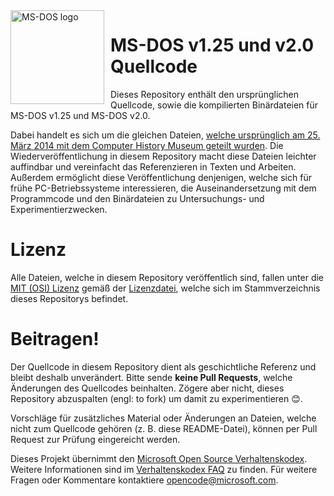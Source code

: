 <img width="150" height="150" align="left" style="float: left; margin: 0 10px 0 0;" alt="MS-DOS logo" src="https://github.com/Microsoft/MS-DOS/blob/master/msdos-logo.png">   

# MS-DOS v1.25 und v2.0 Quellcode
Dieses Repository enthält den ursprünglichen Quellcode, sowie die kompilierten Binärdateien für MS-DOS v1.25 und MS-DOS v2.0.

Dabei handelt es sich um die gleichen Dateien, [welche ursprünglich am 25. März 2014 mit dem Computer History Museum geteilt wurden]( https://www.computerhistory.org/atchm/microsoft-ms-dos-early-source-code/). Die Wiederveröffentlichung in diesem Repository macht diese Dateien leichter auffindbar und vereinfacht das Referenzieren in Texten und Arbeiten. Außerdem ermöglicht diese Veröffentlichung denjenigen, welche sich für frühe PC-Betriebssysteme interessieren, die Auseinandersetzung mit dem Programmcode und den Binärdateien zu Untersuchungs- und Experimentierzwecken.

# Lizenz
Alle Dateien, welche in diesem Repository veröffentlich sind, fallen unter die [MIT (OSI) Lizenz](https://de.wikipedia.org/wiki/MIT-Lizenz) gemäß der [Lizenzdatei](https://github.com/Microsoft/MS-DOS/blob/master/LICENSE.md), welche sich im Stammverzeichnis dieses Repositorys befindet.

# Beitragen!
Der Quellcode in diesem Repository dient als geschichtliche Referenz und bleibt deshalb unverändert. Bitte sende **keine Pull Requests**, welche Änderungen des Quellcodes beinhalten. Zögere aber nicht, dieses Repository abzuspalten (engl: to fork) um damit zu experimentieren 😊.  

Vorschläge für zusätzliches Material oder Änderungen an Dateien, welche nicht zum Quellcode gehören (z. B. diese README-Datei), können per Pull Request zur Prüfung eingereicht werden.

Dieses Projekt übernimmt den [Microsoft Open Source Verhaltenskodex](https://opensource.microsoft.com/codeofconduct/).  Weitere Informationen sind im [Verhaltenskodex FAQ](https://opensource.microsoft.com/codeofconduct/faq/) zu finden. Für weitere Fragen oder Kommentare kontaktiere [opencode@microsoft.com](mailto:opencode@microsoft.com).
